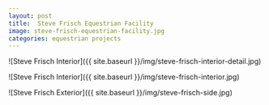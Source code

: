 ```yaml
---
layout: post
title:  Steve Frisch Equestrian Facility
image: steve-frisch-equestrian-facility.jpg
categories: equestrian projects
---
```


![Steve Frisch Interior]({{ site.baseurl }}/img/steve-frisch-interior-detail.jpg)

![Steve Frisch Interior]({{ site.baseurl }}/img/steve-frisch-interior.jpg)

![Steve Frisch Exterior]({{ site.baseurl }}/img/steve-frisch-side.jpg)